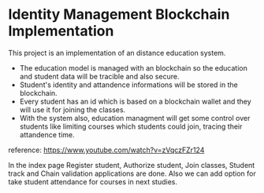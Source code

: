# Identity Management Blockchain Implementation

This project is an implementation of an distance education system.  
- The education model is managed with an blockchain so the education and student data will be tracible and also secure.  
- Student's identity and attandence informations will be stored in the blockchain.  
- Every student has an id which is based on a blockchain wallet and they will use it for joining the classes.  
- With the system also, education managment will get some control over students like limiting courses which students could join, tracing their attandence time.   

reference: https://www.youtube.com/watch?v=zVqczFZr124  

In the index page Register student, Authorize student, Join classes, Student track and Chain validation applications are done. Also we can add option for take student attendance for courses in next studies.